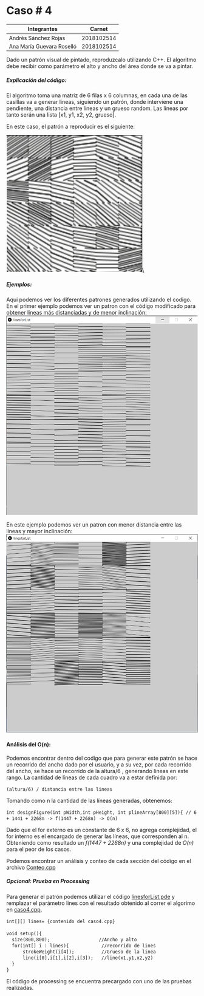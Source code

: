 # Caso # 4

| Integrantes               | Carnet     |
|---------------------------|------------|
| Andrés Sánchez Rojas      | 2018102514 |
| Ana María Guevara Roselló | 2018102514 |


Dado un patrón visual de pintado, reproduzcalo utilizando C++.
El algoritmo debe recibir como parámetro el alto y ancho del área donde se va a pintar.

##### Explicación del código:
El algoritmo toma una matriz de 6 filas x 6 columnas, en cada una de las casillas va a generar lineas, siguiendo un patrón, donde interviene una pendiente, una distancia entre líneas y un grueso random. Las lineas por tanto serán una lista [x1, y1, x2, y2, grueso].

En este caso, el patrón a reproducir es el siguiente:

![Patron a reproducir](Imgs/patronDado.png)\

##### Ejemplos:
Aqui podemos ver los diferentes patrones generados utilizando el codigo.
En el primer ejemplo podemos ver un patron con el código modificado para obtener lineas más distanciadas y de menor inclinación:
![Patron generado 1](Imgs/prueba1.png)

En este ejemplo podemos ver un patron con menor distancia entre las lineas y mayor inclinación:
![Patron generado 2](Imgs/prueba5.png)


#### Análisis del O(n):
Podemos encontrar dentro del codigo que para generar este patrón se hace un recorrido del ancho dado por el usuario, y a su vez, por cada recorrido del ancho, se hace un recorrido de la altura/6 , generando lineas en este rango. La cantidad de líneas de cada cuadro va a estar definida por:
```
(altura/6) / distancia entre las lineas
```

Tomando como n la cantidad de las líneas generadas, obtenemos:

```
int designFigure(int pWidth,int pHeight, int plineArray[800][5]){ // 6 + 1441 + 2268n -> f(1447 + 2268n) -> O(n)
```

Dado que el for externo es un constante de 6 x 6, no agrega complejidad, el for interno es el encargado de generar las líneas, que corresponden al n. Obteniendo como resultado un  _f(1447 + 2268n)_ y una complejidad de _O(n)_ para el peor de los casos.

Podemos encontrar un análisis y conteo de cada sección del código en el archivo [Conteo.cpp](Conteo.cpp)

##### Opcional: Prueba en Processing

Para generar el patrón podemos utilizar el código [linesforList.pde](linesforList.pde) y remplazar el parámetro lines con el resultado obtenido al correr el algorimo en [caso4.cpp](caso4.cpp).

```
int[][] lines= {contenido del caso4.cpp}

void setup(){
  size(800,800);                  //Ancho y alto
  for(int[] i : lines){            //recorrido de lines
      strokeWeight(i[4]);          //Grueso de la linea
      line(i[0],i[1],i[2],i[3]);   //line(x1,y1,x2,y2)
  }
}
```

El código de processing se encuentra precargado con uno de las pruebas realizadas.
